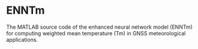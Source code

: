 # ENNTm
The MATLAB source code of the enhanced neural network model (ENNTm) for computing weighted mean temperature (Tm) in GNSS meteorological applications.
